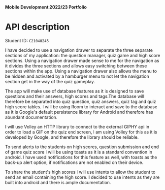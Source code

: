**Mobile Development 2022/23 Portfolio**
# API description

Student ID: `C21040245`

I have decided to use a navigation drawer to separate the three separate sections of my application:
the question manager, quiz game and high score sections. Using a navigation drawer made sense to
me for the navigation as it divides the three sections and allows easy switching between these
sections within the app. Using a navigation drawer also allows the menu to be hidden and activated
by a hamburger menu to not let the navigation section get in the way of the quiz gameplay.

The app will make use of database features as it is designed to save questions and their answers, high scores and
tags.The database will therefore be separated into quiz question, quiz answers, quiz tag and quiz high score tables.
I will be using Room to interact and save to the database as it is Google's default persistence library for Android
and therefore has abundant documentation.

I will use Volley an HTTP library to connect to the external GIPHY api in order to load a GIF on the quiz end screen,
I am using Volley for this as it is developed by Google, and therefore the library should be reliable.

To send alerts to the students on high scores, question submission and end of game
quiz score I will be using toasts as it is a standard convention in android. I have used
notifications for this feature as well, with toasts as the back-up alert option, if notifications
are not enabled on their device.

To share the student's high scores I will use intents to allow the student to send an email
containing the high score. I decided to use intents as they are built into android and there
is ample documentation. 
 